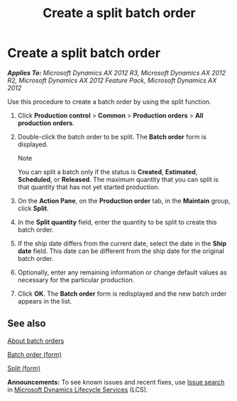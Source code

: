 ﻿---
title: Create a split batch order
TOCTitle: Create a split batch order
ms:assetid: 1c3d88ad-94e1-44cb-b96f-20d871f9c7a5
ms:mtpsurl: https://technet.microsoft.com/en-us/library/Hh352187(v=AX.60)
ms:contentKeyID: 36687820
ms.date: 04/18/2014
mtps_version: v=AX.60
---

# Create a split batch order 


_**Applies To:** Microsoft Dynamics AX 2012 R3, Microsoft Dynamics AX 2012 R2, Microsoft Dynamics AX 2012 Feature Pack, Microsoft Dynamics AX 2012_

Use this procedure to create a batch order by using the split function.

1.  Click **Production control** \> **Common** \> **Production orders** \> **All production orders**.

2.  Double-click the batch order to be split. The **Batch order** form is displayed.
    

    > [!NOTE]
    > <P>You can split a batch only if the status is <STRONG>Created</STRONG>, <STRONG>Estimated</STRONG>, <STRONG>Scheduled</STRONG>, or <STRONG>Released</STRONG>. The maximum quantity that you can split is that quantity that has not yet started production.</P>



3.  On the **Action Pane**, on the **Production order** tab, in the **Maintain** group, click **Split**.

4.  In the **Split quantity** field, enter the quantity to be split to create this batch order.

5.  If the ship date differs from the current date, select the date in the **Ship date** field. This date can be different from the ship date for the original batch order.

6.  Optionally, enter any remaining information or change default values as necessary for the particular production.

7.  Click **OK**. The **Batch order** form is redisplayed and the new batch order appears in the list.

## See also

[About batch orders](about-batch-orders.md)

[Batch order (form)](https://technet.microsoft.com/en-us/library/hh352323\(v=ax.60\))

[Split (form)](https://technet.microsoft.com/en-us/library/aa588617\(v=ax.60\))

  
**Announcements:** To see known issues and recent fixes, use [Issue search](http://go.microsoft.com/fwlink/?linkid=389258) in [Microsoft Dynamics Lifecycle Services](http://go.microsoft.com/fwlink/?linkid=306505) (LCS).

